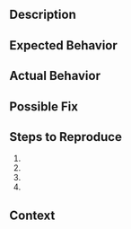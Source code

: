 <!--- Provide a general summary of the issue in the Title above -->

## Description
<!--- Provide a more detailed introduction to the issue itself, and why you consider it to be a bug -->

## Expected Behavior
<!--- Tell us what should happen -->

## Actual Behavior
<!--- Tell us what happens instead -->

## Possible Fix
<!--- Not obligatory, but suggest a fix or reason for the bug -->

## Steps to Reproduce
<!--- Provide a link to a live example, or an unambiguous set of steps to -->
<!--- reproduce this bug. Include code to reproduce, if relevant -->
1. 
1. 
1. 
1. 

## Context
<!--- How has this bug affected you? What were you trying to accomplish? -->